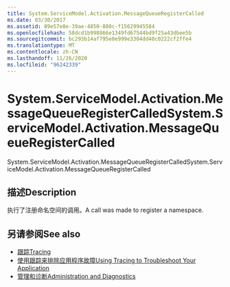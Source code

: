 ```yaml
---
title: System.ServiceModel.Activation.MessageQueueRegisterCalled
ms.date: 03/30/2017
ms.assetid: 89e57e8e-39ae-4850-880c-f15629945584
ms.openlocfilehash: 58dcd1b998866e1349fd67544bd9f25a43dbee5b
ms.sourcegitcommit: bc293b14af795e0e999e3304dd40c0222cf2ffe4
ms.translationtype: MT
ms.contentlocale: zh-CN
ms.lasthandoff: 11/26/2020
ms.locfileid: "96242339"
---
```

# <a name="systemservicemodelactivationmessagequeueregistercalled"></a><span data-ttu-id="e4c14-102">System.ServiceModel.Activation.MessageQueueRegisterCalled</span><span class="sxs-lookup"><span data-stu-id="e4c14-102">System.ServiceModel.Activation.MessageQueueRegisterCalled</span></span>

<span data-ttu-id="e4c14-103">System.ServiceModel.Activation.MessageQueueRegisterCalled</span><span class="sxs-lookup"><span data-stu-id="e4c14-103">System.ServiceModel.Activation.MessageQueueRegisterCalled</span></span>  
  
## <a name="description"></a><span data-ttu-id="e4c14-104">描述</span><span class="sxs-lookup"><span data-stu-id="e4c14-104">Description</span></span>  

 <span data-ttu-id="e4c14-105">执行了注册命名空间的调用。</span><span class="sxs-lookup"><span data-stu-id="e4c14-105">A call was made to register a namespace.</span></span>  
  
## <a name="see-also"></a><span data-ttu-id="e4c14-106">另请参阅</span><span class="sxs-lookup"><span data-stu-id="e4c14-106">See also</span></span>

- [<span data-ttu-id="e4c14-107">跟踪</span><span class="sxs-lookup"><span data-stu-id="e4c14-107">Tracing</span></span>](index.md)
- [<span data-ttu-id="e4c14-108">使用跟踪来排除应用程序故障</span><span class="sxs-lookup"><span data-stu-id="e4c14-108">Using Tracing to Troubleshoot Your Application</span></span>](using-tracing-to-troubleshoot-your-application.md)
- [<span data-ttu-id="e4c14-109">管理和诊断</span><span class="sxs-lookup"><span data-stu-id="e4c14-109">Administration and Diagnostics</span></span>](../index.md)
